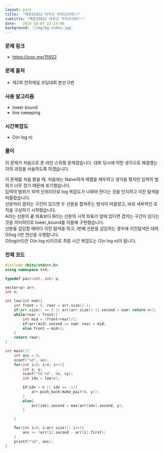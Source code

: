 ```yaml
---
layout: post
title:  "백준15922 아우으 우아으이야!!"
subtitle: "백준15922 아우으 우아으이야!!"
date:   2018-10-07 22:14:00
background: '/img/bg-index.jpg'
---
```


### 문제 링크
* https://icpc.me/15922

### 문제 출처
* 제2회 천하제일 코딩대회 본선 G번

### 사용 알고리즘
* lower bound
* line sweeping

### 시간복잡도
* O(n log n)

### 풀이
이 문제가 처음으로 푼 라인 스위핑 문제였습니다. 대회 당시에 어떤 생각으로 해결했는지의 과정을 서술하도록 하겠습니다.

이 문제를 처음 봤을 때, 처음에는 Naive하게 배열을 채우려고 생각을 했지만 입력의 범위가 너무 컸기 때문에 포기했습니다.<br>
입력의 범위가 10억 단위이므로 log 복잡도가 나와야 한다는 것을 인지하고 이진 탐색을 떠올렸습니다.<br>
선분끼리 겹치는 구간이 있으면 두 선분을 합쳐주는 방식이 떠올랐고, 바로 세부적인 로직을 구상하기 시작했습니다.<br>
A라는 선분의 끝 좌표보다 B라는 선분의 시작 좌표가 앞에 있다면 겹치는 구간이 있다는 것을 의미하므로 lower_bound를 이용해 구현했습니다.<br>
선분을 삽입할 때마다 이진 탐색을 하고, i번째 선분을 삽입하는 경우에 이진탐색은 대락 O(log i)번 연산을 수행합니다.<br>
O(log(n!))은 O(n log n)이므로 최종 시간 복잡도는 O(n log n)이 됩니다.

### 전체 코드
```cpp
#include <bits/stdc++.h>
using namespace std;

typedef pair<int, int> p;

vector<p> arr;
int n;

int low(int num){
    int front = 0, rear = arr.size()-1;  
    if(arr.size() == 0 || arr[arr.size()-1].second < num) return n+1;
    while(rear > front){
        int mid = (front+rear)/2;
        if(arr[mid].second >= num) rear = mid;
        else front = mid+1;
    }
    return rear;
}

int main(){
	int ans = 0;
	scanf("%d", &n);
	for(int i=0; i<n; i++){
		int x, y;
		scanf("%d %d", &x, &y);
		int idx = low(x);

		if(idx > n || idx == -1){
			arr.push_back(make_pair(x, y));
		}
		else{
			arr[idx].second = max(arr[idx].second, y);
		}

	}

	for(int i=0; i<arr.size(); i++){
		ans += (arr[i].second - arr[i].first);
	}
	printf("%d", ans);
}
```
